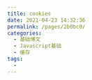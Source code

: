 ```yaml
---
title: cookies
date: 2021-04-23 14:32:36
permalink: /pages/2b0bc0/
categories:
  - 基础博文
  - Javascript基础
  - 缓存
tags:
  -
---
```

